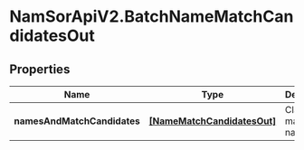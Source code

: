 # NamSorApiV2.BatchNameMatchCandidatesOut

## Properties
Name | Type | Description | Notes
------------ | ------------- | ------------- | -------------
**namesAndMatchCandidates** | [**[NameMatchCandidatesOut]**](NameMatchCandidatesOut.md) | Classified matched names | [optional] 


